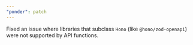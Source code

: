 ```yaml
---
"ponder": patch
---
```


Fixed an issue where libraries that subclass `Hono` (like `@hono/zod-openapi`) were not supported by API functions.
